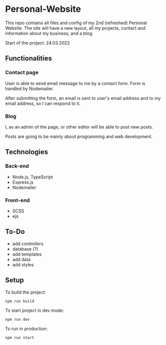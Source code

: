 # Personal-Website

This repo contains all files and config of my 2nd (refreshed) Personal Website. The site will have a new layout, all my projects, contact and information about my business, and a blog.

Start of the project: 24.03.2022

## Functionalities

### Contact page

User is able to send email message to me by a contact form. Form is handled by Nodemailer. 

After submitting the form, an email is sent to user's email address and to my email address, so I can respond to it.

### Blog

I, as an admin of the page, or other editor will be able to post new posts.

Posts are going to be mainly about programming and web development.

## Technologies

### Back-end

- Node.js, TypeScript
- Express.js
- Nodemailer

### Front-end

- SCSS
- ejs

## To-Do

- add controllers
- database (?)
- add templates
- add data
- add styles

## Setup

To build the project:
```
npm run build
```

To start project in dev mode:
```
npm run dev
```

To run in production:
```
npm run start
```

